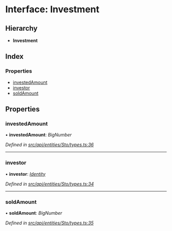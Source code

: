 # Interface: Investment

## Hierarchy

* **Investment**

## Index

### Properties

* [investedAmount](investment.md#investedamount)
* [investor](investment.md#investor)
* [soldAmount](investment.md#soldamount)

## Properties

###  investedAmount

• **investedAmount**: *BigNumber*

*Defined in [src/api/entities/Sto/types.ts:36](https://github.com/PolymathNetwork/polymesh-sdk/blob/a0872cf4/src/api/entities/Sto/types.ts#L36)*

___

###  investor

• **investor**: *[Identity](../classes/identity.md)*

*Defined in [src/api/entities/Sto/types.ts:34](https://github.com/PolymathNetwork/polymesh-sdk/blob/a0872cf4/src/api/entities/Sto/types.ts#L34)*

___

###  soldAmount

• **soldAmount**: *BigNumber*

*Defined in [src/api/entities/Sto/types.ts:35](https://github.com/PolymathNetwork/polymesh-sdk/blob/a0872cf4/src/api/entities/Sto/types.ts#L35)*
